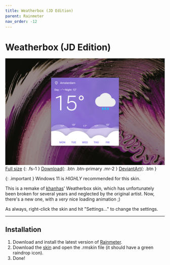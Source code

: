 ```yaml
---
title: Weatherbox (JD Edition)
parent: Rainmeter
nav_order: -12
---
```


# Weatherbox (JD Edition)

![](header_1500px.jpg)
[Full size](header.jpg)
{: .fs-1 }
[Download](https://github.com/adriaanjelle/Weatherbox-JD-Edition/releases/latest){: .btn .btn-primary .mr-2 }
[DeviantArt](https://www.deviantart.com/adriaanjelle/art/Weatherbox-JD-Edition-Updated-2024-06-17-1056459934){: .btn }

{: .important }
Windows 11 is _HIGHLY_ recommended for this skin.

This is a remake of [khanhas](https://forum.rainmeter.net/viewtopic.php?t=24597)' Weatherbox skin, which has unfortunately been broken for several years and neglected by the original artist. Now, there's a new one, with a _very_ nice loading animation ;)

As always, right-click the skin and hit "Settings..." to change the settings.

----

## Installation

1. Download and install the latest version of [Rainmeter](https://www.rainmeter.net/).  
2. Download the [skin](https://github.com/adriaanjelle/Weatherbox-JD-Edition/releases/latest) and open the .rmskin file (it should have a green raindrop icon).  
3. Done!
